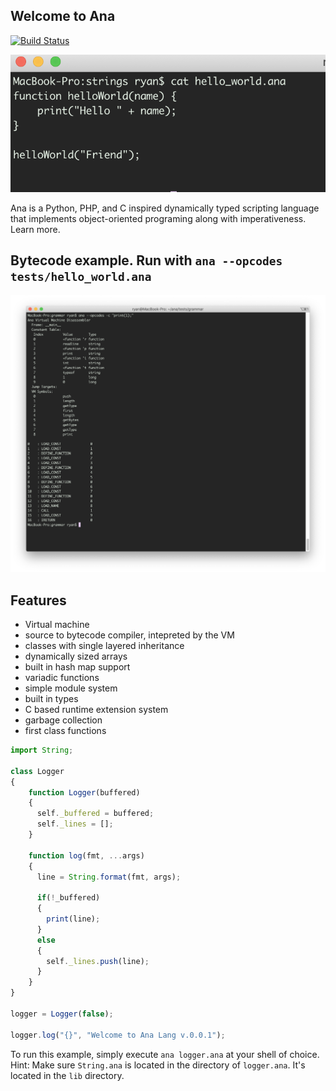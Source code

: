 ## Welcome to Ana
[![Build Status](https://travis-ci.com/analang/ana.svg?branch=master)](https://travis-ci.com/analang/ana)

![Hello World code sample](/assets/HelloWorld.png)


Ana is a Python, PHP, and C inspired dynamically typed scripting language that implements object-oriented programing along with imperativeness. Learn more.


## Bytecode example. Run with `ana --opcodes tests/hello_world.ana`
![Compilation output](/assets/CompilationOutput2.png)


## Features

-   Virtual machine
-   source to bytecode compiler, intepreted by the VM
-	classes with single layered inheritance
-	dynamically sized arrays
-	built in hash map support
-	variadic functions
-	simple module system
-	built in types
-	C based runtime extension system
-	garbage collection
-	first class functions

```javascript
import String;

class Logger 
{
    function Logger(buffered)
    {
      self._buffered = buffered;
      self._lines = [];
    }

    function log(fmt, ...args)
    {
      line = String.format(fmt, args);

      if(!_buffered)
      {
        print(line); 
      }
      else 
      {
        self._lines.push(line);
      }
    }
}

logger = Logger(false);

logger.log("{}", "Welcome to Ana Lang v.0.0.1");
```

To run this example, simply execute `ana logger.ana` at your shell of choice. Hint: Make sure `String.ana` is located in the directory of `logger.ana`. It's located in the `lib` directory.
